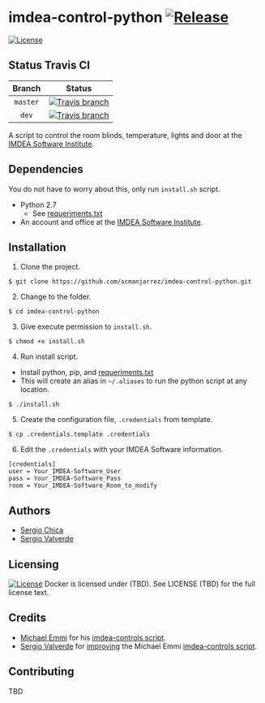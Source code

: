 imdea-control-python [![Release](https://img.shields.io/github/release/scmanjarrez/imdea-control-python.svg)](https://github.com/scmanjarrez/imdea-control-python.svg)
====================
[![License](https://img.shields.io/badge/License-Apache%202.0-blue.svg)](https://opensource.org/licenses/Apache-2.0)


Status Travis CI
----------------
| Branch | Status | 
| :-: | :-: |
| `master` | [![Travis branch](https://travis-ci.org/scmanjarrez/imdea-control-python.svg?branch=master)](https://travis-ci.org/scmanjarrez/imdea-control-python) |
| `dev` | [![Travis branch](https://travis-ci.org/scmanjarrez/imdea-control-python.svg?branch=dev)](https://travis-ci.org/scmanjarrez/imdea-control-python) |



A script to control the room blinds, temperature, lights and door at the [IMDEA Software Institute].


Dependencies
------------
You do not have to worry about this, only run `install.sh` script.

* Python 2.7
  * See [requeriments.txt]
* An account and office at the [IMDEA Software Institute].


Installation
------------
1. Clone the project.
```shell
$ git clone https://github.com/scmanjarrez/imdea-control-python.git
```
2. Change to the folder.
```shell
$ cd imdea-control-python
```
3. Give execute permission to `install.sh`.
```shell
$ chmod +x install.sh
```
4. Run install script.
  * Install python, pip, and [requeriments.txt]
  * This will create an alias in `~/.aliases` to run the python script at any location.
```shell
$ ./install.sh
```
5. Create the configuration file, `.credentials` from template.
```shell
$ cp .credentials.template .credentials
```
6. Edit the `.credentials` with your IMDEA Software information.
```
[credentials]
user = Your_IMDEA-Software_User
pass = Your_IMDEA-Software_Pass
room = Your_IMDEA-Software_Room_to_modify
```


Authors
-------

* [Sergio Chica](https://github.com/scmanjarrez)
* [Sergio Valverde](https://github.com/svg153)


Licensing
---------
[![License](https://img.shields.io/badge/License-Apache%202.0-blue.svg)](LICENSE)
Docker is licensed under (TBD). See LICENSE (TBD) for the full license text.




Credits
-------
* [Michael Emmi](https://github.com/michael-emmi) for his [imdea-controls script].
* [Sergio Valverde](https://github.com/svg153) for [improving](https://github.com/svg153/imdea-controls) the Michael Emmi [imdea-controls script].


Contributing
------------
TBD


[IMDEA Software Institute]:http://www.software.imdea.org
[imdea-control-python]:https://github.com/scmanjarrez/imdea-control-python
[imdea-controls script]:https://github.com/michael-emmi/imdea-controls
[requeriments.txt]:https://github.com/scmanjarrez/imdea-control-python
